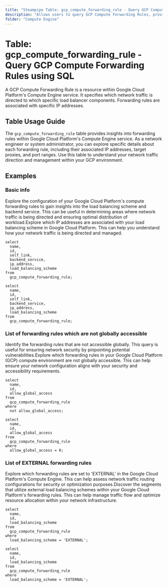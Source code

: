```yaml
---
title: "Steampipe Table: gcp_compute_forwarding_rule - Query GCP Compute Forwarding Rules using SQL"
description: "Allows users to query GCP Compute Forwarding Rules, providing information about their configurations and operational status."
folder: "Compute Engine"
---
```


# Table: gcp_compute_forwarding_rule - Query GCP Compute Forwarding Rules using SQL

A GCP Compute Forwarding Rule is a resource within Google Cloud Platform's Compute Engine service. It specifies which network traffic is directed to which specific load balancer components. Forwarding rules are associated with specific IP addresses.

## Table Usage Guide

The `gcp_compute_forwarding_rule` table provides insights into forwarding rules within Google Cloud Platform's Compute Engine service. As a network engineer or system administrator, you can explore specific details about each forwarding rule, including their associated IP addresses, target proxies, and port ranges. Use this table to understand your network traffic direction and management within your GCP environment.

## Examples

### Basic info
Explore the configuration of your Google Cloud Platform's compute forwarding rules to gain insights into the load balancing scheme and backend service. This can be useful in determining areas where network traffic is being directed and ensuring optimal distribution of workload.Explore which IP addresses are associated with your load balancing scheme in Google Cloud Platform. This can help you understand how your network traffic is being directed and managed.

```sql+postgres
select
  name,
  id,
  self_link,
  backend_service,
  ip_address,
  load_balancing_scheme
from
  gcp_compute_forwarding_rule;
```

```sql+sqlite
select
  name,
  id,
  self_link,
  backend_service,
  ip_address,
  load_balancing_scheme
from
  gcp_compute_forwarding_rule;
```

### List of forwarding rules which are not globally accessible
Identify the forwarding rules that are not accessible globally. This query is useful for ensuring network security by pinpointing potential vulnerabilities.Explore which forwarding rules in your Google Cloud Platform (GCP) compute environment are not globally accessible. This can help ensure your network configuration aligns with your security and accessibility requirements.

```sql+postgres
select
  name,
  id,
  allow_global_access
from
  gcp_compute_forwarding_rule
where
  not allow_global_access;
```

```sql+sqlite
select
  name,
  id,
  allow_global_access
from
  gcp_compute_forwarding_rule
where
  allow_global_access = 0;
```

### List of EXTERNAL forwarding rules
Explore which forwarding rules are set to 'EXTERNAL' in the Google Cloud Platform's Compute Engine. This can help assess network traffic routing configurations for security or optimization purposes.Discover the segments that utilize external load balancing schemes within your Google Cloud Platform's forwarding rules. This can help manage traffic flow and optimize resource allocation within your network infrastructure.

```sql+postgres
select
  name,
  id,
  load_balancing_scheme
from
  gcp_compute_forwarding_rule
where
  load_balancing_scheme = 'EXTERNAL';
```

```sql+sqlite
select
  name,
  id,
  load_balancing_scheme
from
  gcp_compute_forwarding_rule
where
  load_balancing_scheme = 'EXTERNAL';
```